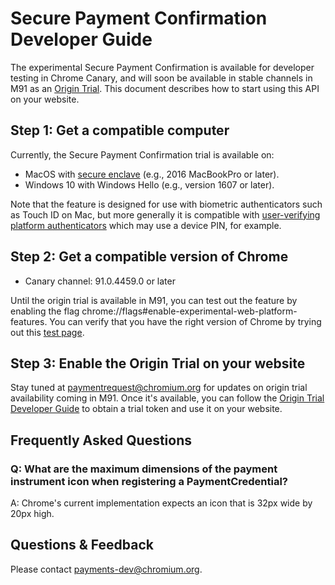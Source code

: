 # Secure Payment Confirmation Developer Guide

The experimental Secure Payment Confirmation is available for developer testing
in Chrome Canary, and will soon be available in stable channels in M91 as an
[Origin Trial](https://github.com/GoogleChrome/OriginTrials). This document
describes how to start using this API on your website.

## Step 1: Get a compatible computer

Currently, the Secure Payment Confirmation trial is available on:
* MacOS with
[secure enclave](https://support.apple.com/en-ca/guide/security/sec59b0b31ff/web)
(e.g., 2016 MacBookPro or later).
* Windows 10 with Windows Hello (e.g., version 1607 or later).

Note that the feature is designed for use with biometric authenticators such as
Touch ID on Mac, but more generally it is compatible with
[user-verifying platform authenticators](https://www.w3.org/TR/webauthn/#user-verifying-platform-authenticator)
which may use a device PIN, for example.

## Step 2: Get a compatible version of Chrome

* Canary channel: 91.0.4459.0 or later

Until the origin trial is available in M91, you can test out the feature by
enabling the flag chrome://flags#enable-experimental-web-platform-features.
You can verify that you have the right version of Chrome by trying out this
[test page](https://rsolomakhin.github.io/pr/spc/).

## Step 3: Enable the Origin Trial on your website

Stay tuned at paymentrequest@chromium.org for updates on origin trial
availability coming in M91. Once it's available, you can follow the
[Origin Trial Developer Guide](https://github.com/GoogleChrome/OriginTrials/blob/gh-pages/developer-guide.md)
to obtain a trial token and use it on your website.

## Frequently Asked Questions

### Q: What are the maximum dimensions of the payment instrument icon when registering a PaymentCredential?
A: Chrome's current implementation expects an icon that is 32px wide by 20px high.

## Questions & Feedback

Please contact payments-dev@chromium.org.
